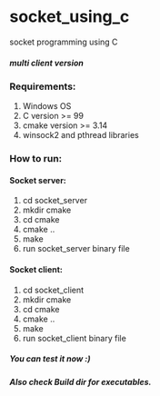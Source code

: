 # socket_using_c
socket programming using C
##### multi client version

### Requirements:
1) Windows OS
2) C version >= 99
3) cmake version >= 3.14
4) winsock2 and pthread libraries

### How to run:
#### Socket server:
1) cd socket_server
2) mkdir cmake
3) cd cmake
4) cmake ..
5) make
6) run socket_server binary file
#### Socket client:
1) cd socket_client
2) mkdir cmake
3) cd cmake
4) cmake ..
5) make
6) run socket_client binary file
##### You can test it now :) 
##### Also check Build dir for executables.
